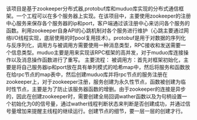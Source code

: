 该项目是基于zookeeper分布式器,protobuf库和muduo库实现的分布式通信框架。一个工程可以在多个服务器上实现。在该项目中，主要使用zookeeper的注册中心服务来保存各个服务器的ip和port，客户端通过该注册中心来访问各个服务的函数。利用zookeeper自身API的心跳机制对各个服务进行维护（心跳主要通过网络I/O线程实现，底层使用的时pool复用技术）。protobuf是用于对数据的序列化与反序列化，调用方与被调用方需要使用一种消息类型，RPC接收和发送需要一个信息类型。muduo主要是用来实现该RPC框架的高并发，对于muduo库连接操作以及消息操作函数进行了重写。
主要流程：
    被调用方：首先对框架初始化，主要是将自己服务器ip和port放在具有单列模式的哈希map中，然后将服务和函数放在给rpc节点的map表中，然后创建muduo库并将rpc节点的服务注册在zookeeper上，对于zookeeper注册，服务创建为永久性节点，函数被创建为临时性节点，主要是为了防止该服务器函数的增删。由于zookeeper的连接是异步的，因此在创建zookeeper时，需要创建全局回调wather函数以及为句柄设置一个初始化为0的信号量，通过wather线程判断状态来判断是否创建成功，并通过信号量增加来提醒主线程的继续运行。创建节点的细节，要一层一层的创建才行。
